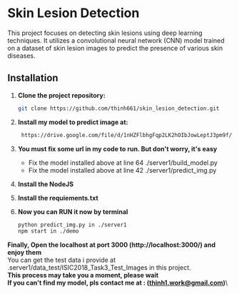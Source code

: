 # Skin Lesion Detection

This project focuses on detecting skin lesions using deep learning techniques. It utilizes a convolutional neural network (CNN) model trained on a dataset of skin lesion images to predict the presence of various skin diseases.

## Installation

1. **Clone the project repository:**
   
   ```bash
   git clone https://github.com/thinh661/skin_lesion_detection.git


2. **Install my model to predict image at:**

   ```bash
    https://drive.google.com/file/d/1nHZFlbhgFqp2LK2hOIbJowLeptJ3pm9f/view?usp=sharing

   
3. **You must fix some url in my code to run. But don't worry, it's easy**
   - Fix the model installed above at line 64 ./server1/build_model.py
   - Fix the model installed above at line 42 ./server1/predict_img.py
  

4. **Install the NodeJS**

5. **Install the requiements.txt**

6. **Now you can RUN it now by terminal**
     ``` bash
     python predict_img.py in ./server1
     npm start in ./demo
**Finally, Open the localhost at port 3000 (http://localhost:3000/) and enjoy them**\
You can get the test data i provide at .server1/data_test/ISIC2018_Task3_Test_Images in this project.\
**This process may take you a moment, please wait**\
**If you can't find my model, pls contact me at : (thinh1.work@gmail.com)**\
